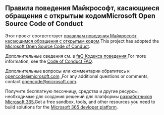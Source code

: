 ## <a name="microsoft-open-source-code-of-conduct"></a><span data-ttu-id="a2cf7-101">Правила поведения Майкрософт, касающиеся обращения с открытым кодом</span><span class="sxs-lookup"><span data-stu-id="a2cf7-101">Microsoft Open Source Code of Conduct</span></span>

<span data-ttu-id="a2cf7-102">Этот проект соответствует [правилам поведения Майкрософт, касающимся обращения с открытым кодом](https://opensource.microsoft.com/codeofconduct/).</span><span class="sxs-lookup"><span data-stu-id="a2cf7-102">This project has adopted the [Microsoft Open Source Code of Conduct](https://opensource.microsoft.com/codeofconduct/).</span></span>

<span data-ttu-id="a2cf7-103">Дополнительные сведения см. в [faQ Кодекса поведения.](https://opensource.microsoft.com/codeofconduct/faq/)</span><span class="sxs-lookup"><span data-stu-id="a2cf7-103">For more information, see the [Code of Conduct FAQ](https://opensource.microsoft.com/codeofconduct/faq/).</span></span> 

<span data-ttu-id="a2cf7-104">Дополнительные вопросы или комментарии обратитесь к opencode@microsoft.com [.](mailto:opencode@microsoft.com)</span><span class="sxs-lookup"><span data-stu-id="a2cf7-104">For any additional questions or comments, contact [opencode@microsoft.com](mailto:opencode@microsoft.com).</span></span> 

<span data-ttu-id="a2cf7-105">Получите бесплатную песочницу, средства и другие ресурсы, необходимые для создания решений для платформы [разработчиков Microsoft 365.](https://developer.microsoft.com/en-us/microsoft-365/dev-program)</span><span class="sxs-lookup"><span data-stu-id="a2cf7-105">Get a free sandbox, tools, and other resources you need to build solutions for the [Microsoft 365 devloper platform](https://developer.microsoft.com/en-us/microsoft-365/dev-program).</span></span> 
